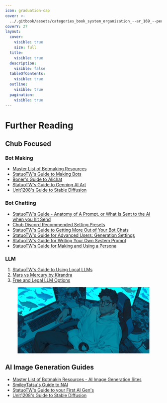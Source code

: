 ```yaml
---
icon: graduation-cap
cover: >-
  ../.gitbook/assets/categories_book_system_organization_--ar_169_--per_58620b85-e6bf-4b87-920c-ff81c82f105a_3.png
coverY: 27
layout:
  cover:
    visible: true
    size: full
  title:
    visible: true
  description:
    visible: false
  tableOfContents:
    visible: true
  outline:
    visible: true
  pagination:
    visible: true
---
```


# Further Reading

## Chub Focused

### Bot Making

* [Master List of Botmaking Resources](https://rentry.co/botmaking)
* [StatuoTW's Guide to Making Bots](https://rentry.co/statuobotmakie)
* [Boner's Guide to Alichat](https://docs.google.com/document/d/1PmU7-MA25P41Q45yU0CpA66Jra51LI-WI1PwSXn2FMs/edit#heading=h.4xz85vf7qjy5)
* [StatuoTW's Guide to Genning AI Art](https://rentry.co/statuobotmakie#generating-ai-art-a-guide-to-your-first-ai-gens)
* [Unit1208's Guide to Stable Diffusion](https://rentry.co/g2q75dv2)

### Bot Chatting

* [StatuoTW's Guide - Anatomy of A Prompt, or What Is Sent to the AI when you hit Send](https://rentry.co/statuotwtips#the-anatomy-of-a-prompt)
* [Chub Discord Recommended Setting Presets](https://rentry.co/ChubDiscordPresets)
* [StatuoTW's Guide to Getting More Out of Your Bot Chats](https://rentry.co/statuotwtips)&#x20;
* [StatuoTW's Guide for Advanced Users: Generation Settings](https://rentry.co/statuotwtips#generation-settings-and-you)&#x20;
* [StatuoTW's Guide for Writing Your Own System Prompt](https://rentry.co/statuotwtips#the-system-prompt-how-to-write-your-own-and-why-you-may-want-to)&#x20;
* [StatuoTW's Guide for Making and Using a Persona](https://rentry.co/statuotwtips#making-a-persona-how-and-why-you-would-want-too)

### LLM

1. [StatuoTW's Guide to Using Local LLMs](https://rentry.org/StatuoLocalGuide)
2. [Mars vs Mercury by Kirandra](https://rentry.org/kiravenusguide)
3. [Free and Legal LLM Options](https://rentry.org/ParadoxsFreeLLMS)



<figure><img src="../.gitbook/assets/blue_color_palette_nerd_glasses_computers_-_769fdfa8-3fc3-4aef-ba5a-675c0fa57560_1.png" alt=""><figcaption></figcaption></figure>

## AI Image Generation Guides

* [Master List of Botmakin Resources - AI Image Generation Sites](https://rentry.co/botmaking#image-generation)&#x20;
* [SmileyTatsu's Guide to NAI](https://rentry.org/SmileyNAIArtists)&#x20;
* [StatuoTW's Guide to your First AI Gen's](https://rentry.co/statuobotmakie#generating-ai-art-a-guide-to-your-first-ai-gens)&#x20;
* [Unit1208's Guide to Stable Diffusion](https://rentry.co/g2q75dv2)

